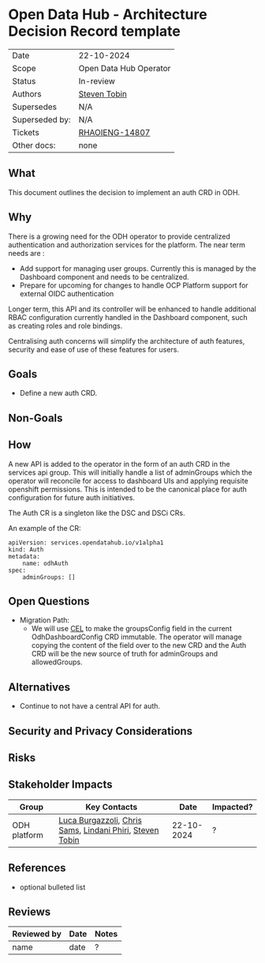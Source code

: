 # Open Data Hub - Architecture Decision Record template

<!-- copy and paste this template to start authoring your own ADR -->
<!-- for the Status of new ADRs, please use Approved, since it will be approved by the time it is merged -->
<!-- remove this comment block too -->

|                |            |
| -------------- | ---------- |
| Date           | 22-10-2024 |
| Scope          | Open Data Hub Operator |
| Status         | In-review |
| Authors        | [Steven Tobin](@StevenTobin) |
| Supersedes     | N/A |
| Superseded by: | N/A |
| Tickets        | [RHAOIENG-14807](https://issues.redhat.com/browse/RHOAIENG-14807)|
| Other docs:    | none |

## What

This document outlines the decision to implement an auth CRD in ODH.

## Why

There is a growing need for the ODH operator to provide centralized authentication and authorization services for the platform.  The near term needs are :

-  Add support for managing user groups. Currently this  is  managed by the Dashboard component and needs to be centralized.
-  Prepare for upcoming for changes to handle OCP Platform support for external OIDC authentication

Longer term,  this API and its controller will be enhanced to handle additional RBAC configuration currently handled in the Dashboard component, such as creating roles and role bindings.

Centralising auth concerns will simplify the architecture of auth features, security and ease of use of these features for users.


## Goals

* Define a new auth CRD.

## Non-Goals


## How

A new  API is added to the operator in the form of an auth CRD in the services api group. This will initially handle a list of adminGroups which the operator will reconcile for access to dashboard UIs and applying requisite openshift permissions. This is intended to be the canonical place for auth configuration for future auth initiatives.

The Auth CR is a singleton like the DSC and DSCi CRs.

An example of the CR:
```
apiVersion: services.opendatahub.io/v1alpha1
kind: Auth
metadata:
    name: odhAuth
spec:
    adminGroups: []
```

## Open Questions
* Migration Path:
    *   We will use [CEL](https://kubernetes.io/blog/2022/09/29/enforce-immutability-using-cel/#immutability-upon-object-creation) to make the groupsConfig field in the current OdhDashboardConfig CRD immutable. The operator will manage copying the content of the field over to the new CRD and the Auth CRD will be the new source of truth for adminGroups and allowedGroups. 

## Alternatives

* Continue to not have a central API for auth.

## Security and Privacy Considerations


## Risks


## Stakeholder Impacts

| Group                         | Key Contacts     | Date       | Impacted? |
| ----------------------------- | ---------------- | ---------- | --------- |
| ODH platform         | [Luca Burgazzoli](@lburgazzoli), [Chris Sams](@), [Lindani Phiri](@), [Steven Tobin](@StevenTobin) | 22-10-2024      | ? |


## References

* optional bulleted list

## Reviews

| Reviewed by                   | Date       | Notes |
| ----------------------------- | ---------  | ------|
| name                          | date       | ? |
